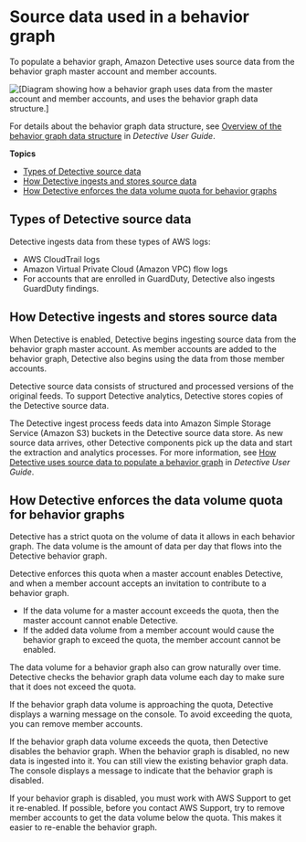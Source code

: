 # Source data used in a behavior graph<a name="detective-source-data-about"></a>

To populate a behavior graph, Amazon Detective uses source data from the behavior graph master account and member accounts\.

![\[Diagram showing how a behavior graph uses data from the master account and member accounts, and uses the behavior graph data structure.\]](http://docs.aws.amazon.com/detective/latest/adminguide/images/diagram_graph_structure_overview.png)

For details about the behavior graph data structure, see [Overview of the behavior graph data structure](https://docs.aws.amazon.com/detective/latest/userguide/graph-data-structure-overview.html) in *Detective User Guide*\.

**Topics**
+ [Types of Detective source data](#source-data-types)
+ [How Detective ingests and stores source data](#source-data-storage)
+ [How Detective enforces the data volume quota for behavior graphs](#data-volume-enforcement)

## Types of Detective source data<a name="source-data-types"></a>

Detective ingests data from these types of AWS logs:
+ AWS CloudTrail logs 
+ Amazon Virtual Private Cloud \(Amazon VPC\) flow logs 
+ For accounts that are enrolled in GuardDuty, Detective also ingests GuardDuty findings\.

## How Detective ingests and stores source data<a name="source-data-storage"></a>

When Detective is enabled, Detective begins ingesting source data from the behavior graph master account\. As member accounts are added to the behavior graph, Detective also begins using the data from those member accounts\.

Detective source data consists of structured and processed versions of the original feeds\. To support Detective analytics, Detective stores copies of the Detective source data\.

The Detective ingest process feeds data into Amazon Simple Storage Service \(Amazon S3\) buckets in the Detective source data store\. As new source data arrives, other Detective components pick up the data and start the extraction and analytics processes\. For more information, see [How Detective uses source data to populate a behavior graph](https://docs.aws.amazon.com/detective/latest/userguide/behavior-graph-population-about.html) in *Detective User Guide*\.

## How Detective enforces the data volume quota for behavior graphs<a name="data-volume-enforcement"></a>

Detective has a strict quota on the volume of data it allows in each behavior graph\. The data volume is the amount of data per day that flows into the Detective behavior graph\.

Detective enforces this quota when a master account enables Detective, and when a member account accepts an invitation to contribute to a behavior graph\.
+ If the data volume for a master account exceeds the quota, then the master account cannot enable Detective\.
+ If the added data volume from a member account would cause the behavior graph to exceed the quota, the member account cannot be enabled\.

The data volume for a behavior graph also can grow naturally over time\. Detective checks the behavior graph data volume each day to make sure that it does not exceed the quota\.

If the behavior graph data volume is approaching the quota, Detective displays a warning message on the console\. To avoid exceeding the quota, you can remove member accounts\.

If the behavior graph data volume exceeds the quota, then Detective disables the behavior graph\. When the behavior graph is disabled, no new data is ingested into it\. You can still view the existing behavior graph data\. The console displays a message to indicate that the behavior graph is disabled\.

If your behavior graph is disabled, you must work with AWS Support to get it re\-enabled\. If possible, before you contact AWS Support, try to remove member accounts to get the data volume below the quota\. This makes it easier to re\-enable the behavior graph\.